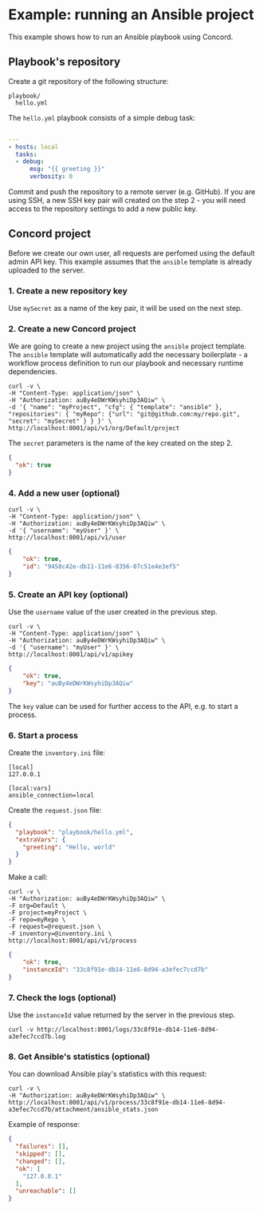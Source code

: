 # Example: running an Ansible project

This example shows how to run an Ansible playbook using Concord.

## Playbook's repository

Create a git repository of the following structure:

```
playbook/
  hello.yml
```

The `hello.yml` playbook consists of a simple debug task:

```yaml

---
- hosts: local
  tasks:
  - debug:
      msg: "{{ greeting }}"
      verbosity: 0
```

Commit and push the repository to a remote server (e.g. GitHub). If you are using SSH, a
new SSH key pair will created on the step 2 - you will need access to the repository
settings to add a new public key.

## Concord project

Before we create our own user, all requests are perfomed using the default admin API key.
This example assumes that the `ansible` template is already uploaded to the server.

### 1. Create a new repository key

Use `mySecret` as a name of the key pair, it will be used on the next step.

### 2. Create a new Concord project

We are going to create a new project using the `ansible` project template. The `ansible` template
will automatically add the necessary boilerplate - a workflow process definition to run our playbook
and necessary runtime dependencies.

```
curl -v \
-H "Content-Type: application/json" \
-H "Authorization: auBy4eDWrKWsyhiDp3AQiw" \
-d '{ "name": "myProject", "cfg": { "template": "ansible" }, "repositories": { "myRepo": {"url": "git@github.com:my/repo.git", "secret": "mySecret" } } }' \
http://localhost:8001/api/v1/org/Default/project
```

The `secret` parameters is the name of the key created on the step 2.

```json
{
  "ok": true
}
```


### 4. Add a new user (optional)

```
curl -v \
-H "Content-Type: application/json" \
-H "Authorization: auBy4eDWrKWsyhiDp3AQiw" \
-d '{ "username": "myUser" }' \
http://localhost:8001/api/v1/user
```

```json
{
    "ok": true,
    "id": "9458c42e-db11-11e6-8356-07c51e4e3ef5"
}
```

### 5. Create an API key (optional)

Use the `username` value of the user created in the previous step.

```
curl -v \
-H "Content-Type: application/json" \
-H "Authorization: auBy4eDWrKWsyhiDp3AQiw" \
-d '{ "username": "myUser" }' \
http://localhost:8001/api/v1/apikey
```

```json
{
    "ok": true,
    "key": "auBy4eDWrKWsyhiDp3AQiw"
}
```

The `key` value can be used for further access to the API, e.g. to start a process.

### 6. Start a process

Create the `inventory.ini` file:

```text
[local]
127.0.0.1

[local:vars]
ansible_connection=local
```

Create the `request.json` file:

```json
{
  "playbook": "playbook/hello.yml",
  "extraVars": {
    "greeting": "Hello, world"
  }
}
```

Make a call:

```
curl -v \
-H "Authorization: auBy4eDWrKWsyhiDp3AQiw" \
-F org=Default \
-F project=myProject \
-F repo=myRepo \
-F request=@request.json \
-F inventory=@inventory.ini \
http://localhost:8001/api/v1/process
```

```json
{
    "ok": true,
    "instanceId": "33c8f91e-db14-11e6-8d94-a3efec7ccd7b"
}
```

### 7. Check the logs (optional)

Use the `instanceId` value returned by the server in the previous step.

```
curl -v http://localhost:8001/logs/33c8f91e-db14-11e6-8d94-a3efec7ccd7b.log
```

### 8. Get Ansible's statistics (optional)

You can download Ansible play's statistics with this request:

```
curl -v \
-H "Authorization: auBy4eDWrKWsyhiDp3AQiw" \
http://localhost:8001/api/v1/process/33c8f91e-db14-11e6-8d94-a3efec7ccd7b/attachment/ansible_stats.json
```

Example of response:

```json
{
  "failures": [], 
  "skipped": [], 
  "changed": [], 
  "ok": [
    "127.0.0.1"
  ], 
  "unreachable": []
}
```